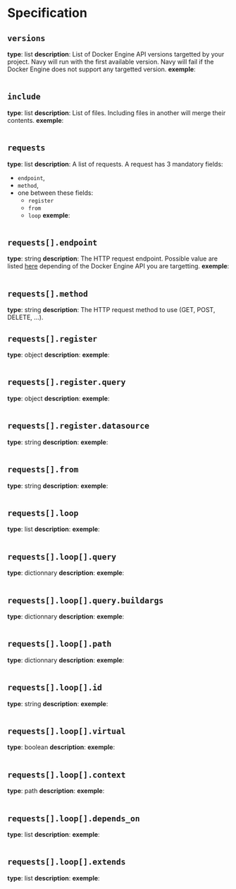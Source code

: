 # Specification

## `versions`

**type**: list
**description**: List of Docker Engine API versions targetted by your project. Navy will run with the first available version. Navy will fail if the Docker Engine does not support any targetted version.
**exemple**:
```yaml
```

## `include`

**type**: list
**description**: List of files. Including files in another will merge their contents.
**exemple**:
```yaml
```

## `requests`

**type**: list
**description**: A list of requests. A request has 3 mandatory fields:
- `endpoint`,
- `method`,
- one between these fields:
  - `register`
  - `from`
  - `loop`
**exemple**:
```yaml
```

## `requests[].endpoint`

**type**: string
**description**: The HTTP request endpoint. Possible value are listed [here](https://docs.docker.com/engine/api/latest) depending of the Docker Engine API you are targetting.
**exemple**:
```yaml
```

## `requests[].method`

**type**: string
**description**: The HTTP request method to use (GET, POST, DELETE, ...).

## `requests[].register`

**type**: object
**description**:
**exemple**:
```yaml
```

## `requests[].register.query`

**type**: object
**description**:
**exemple**:
```yaml
```

## `requests[].register.datasource`

**type**: string
**description**:
**exemple**:
```yaml
```

## `requests[].from`

**type**: string
**description**:
**exemple**:
```yaml
```

## `requests[].loop`

**type**: list
**description**:
**exemple**:
```yaml
```

## `requests[].loop[].query`

**type**: dictionnary
**description**:
**exemple**:
```yaml
```

## `requests[].loop[].query.buildargs`

**type**: dictionnary
**description**:
**exemple**:
```yaml
```

## `requests[].loop[].path`

**type**: dictionnary
**description**:
**exemple**:
```yaml
```

## `requests[].loop[].id`

**type**: string
**description**:
**exemple**:
```yaml
```

## `requests[].loop[].virtual`

**type**: boolean
**description**:
**exemple**:
```yaml
```

## `requests[].loop[].context`

**type**: path
**description**:
**exemple**:
```yaml
```

## `requests[].loop[].depends_on`

**type**: list
**description**:
**exemple**:
```yaml
```

## `requests[].loop[].extends`

**type**: list
**description**:
**exemple**:
```yaml
```

